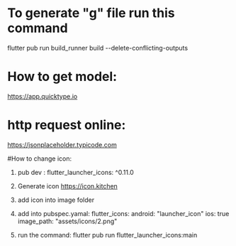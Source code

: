 
# To generate "g" file run this command
flutter pub run build_runner build --delete-conflicting-outputs
# How to get model:
https://app.quicktype.io
# http request online:
https://jsonplaceholder.typicode.com



#How to change icon:
1. pub dev : flutter_launcher_icons: ^0.11.0

2. Generate icon
   https://icon.kitchen

3. add icon into image folder

4. add into pubspec.yamal:
   flutter_icons:
   android: "launcher_icon"
   ios: true
   image_path: "assets/icons/2.png"

4. run the command:
   flutter pub run flutter_launcher_icons:main
